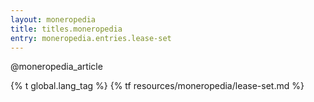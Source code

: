 ```yaml
---
layout: moneropedia
title: titles.moneropedia
entry: moneropedia.entries.lease-set
---
```


@moneropedia_article

{% t global.lang_tag %}
{% tf resources/moneropedia/lease-set.md %}
